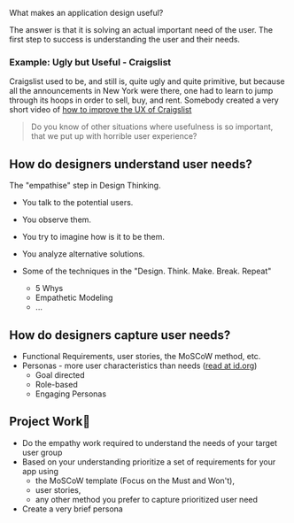 What makes an application design useful? 

The answer is that it is solving an actual important need of the user.
The first step to success is understanding the user and their needs.

### Example: Ugly but Useful - Craigslist

Craigslist used to be, and still is, quite ugly and quite primitive, but because all the announcements in New York were there, one had to learn to jump through its hoops in order to sell, buy, and rent. Somebody created a very short video of [how to improve the UX of Craigslist](https://youtube.com/shorts/smicZwXD5GI?feature=share) 
> Do you know of other situations where usefulness is so important, that we put up with horrible user experience? 


## How do designers understand user needs?

The "empathise" step in Design Thinking.

- You talk to the potential users. 
- You observe them.
- You try to imagine how is it to be them.
- You analyze alternative solutions. 

- Some of the techniques in the "Design. Think. Make. Break. Repeat"
	- 5 Whys
	- Empathetic Modeling
	- ...




## How do designers capture user needs?
- Functional Requirements, user stories, the MoSCoW method, etc. 
- Personas - more user characteristics than needs ([read at id.org](https://www.interaction-design.org/literature/article/personas-why-and-how-you-should-use-them))
	- Goal directed
	- Role-based
	- Engaging Personas 



## Project Work👬
- Do the empathy work required to understand the needs of your target user group
- Based on your understanding prioritize a set of requirements for your app using 
	- the MoSCoW template (Focus on the Must and Won't),
	- user stories,
	- any other method you prefer to capture prioritized user need
- Create a very brief persona 


